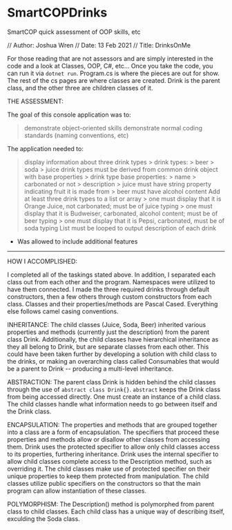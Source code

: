 # SmartCOPDrinks
SmartCOP quick assessment of OOP skills, etc

// Author: Joshua Wren
// Date: 13 Feb 2021
// Title: DrinksOnMe

For those reading that are not assessors and are simply interested in the code and a look at Classes, OOP, C#, etc...
Once you take the code, you can run it via `dotnet run`.
Program.cs is where the pieces are out for show. The rest of the cs pages are where classes are created. Drink is the parent class,
and the other three are children classes of it.

THE ASSESSMENT:

The goal of this console application was to:
> demonstrate object-oriented skills
> demonstrate normal coding standards (naming conventions, etc)

The application needed to:
> display information about three drink types
    > drink types:
        > beer
        > soda
        > juice
> drink types must be derived from common drink object with base properties
    > drink type base properties:
        > name
        > carbonated or not
        > description
        > juice must have string property indicating fruit it is made from
        > beer must have alcohol content
> Add at least three drink types to a list or array
    > one must display that it is Orange Juice, not carbonated; must be of juice typing
    > one must display that it is Budweiser, carbonated, alcohol content; must be of beer typing
    > one must display that it is Pepsi, carbonated, must be of soda typing
> List must be looped to output description of each drink

* Was allowed to include additional features

----------------------------------------------------------------------------------------------------------------------------
HOW I ACCOMPLISHED:

I completed all of the taskings stated above.
In addition, I separated each class out from each other and the program. Namespaces were utilized to have them connected.
I made the three required drinks through default constructors, then a few others through custom constructors from each class.
Classes and their properties/methods are Pascal Cased. Everything else follows camel casing conventions.

INHERITANCE:
The child classes (Juice, Soda, Beer) inherited various properties and methods (currently just the description) from the parent class Drink.
Additionally, the child classes have hierarchical inheritance as they all belong to Drink, but are separate classes from each other.
This could have been taken further by developing a solution with child class to the drinks, or making an overarching class called Consumables that would be a parent to Drink
  -- producing a multi-level inheritance.

ABSTRACTION:
The parent class Drink is hidden behind the child classes through the use of `abstract class Drink{}`. `abstract` keeps the Drink class from being accessed directly.
One must create an instance of a child class. The child classes handle what information needs to go between itself and the Drink class.

ENCAPSULATION:
The properties and methods that are grouped together into a class are a form of encapsulation.
The specifiers that proceed these properties and methods allow or disallow other classes from accessing them.
Drink uses the protected specifier to allow only child classes access to its properties, furthering inheritance.
Drink uses the internal specifier to allow child classes complete access to the Description method, such as overriding it.
The child classes make use of protected specifier on their unique properties to keep them protected from manipulation.
The child classes utilize public specifiers on the constructors so that the main program can allow instantiation of these classes.

POLYMORPHISM:
The Description() method is polymorphed from parent class to child classes. Each child class has a unique way of describing itself, exculding the Soda class.
